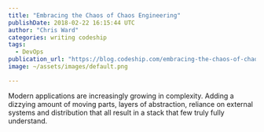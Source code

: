 ```yaml
---
title: "Embracing the Chaos of Chaos Engineering"
publishDate: 2018-02-22 16:15:44 UTC
author: "Chris Ward"
categories: writing codeship
tags:
  - DevOps
publication_url: "https://blog.codeship.com/embracing-the-chaos-of-chaos-engineering/"
image: ~/assets/images/default.png

---
```

Modern applications are increasingly growing in complexity. Adding a dizzying amount of moving parts, layers of abstraction, reliance on external systems and distribution that all result in a stack that few truly fully understand.

